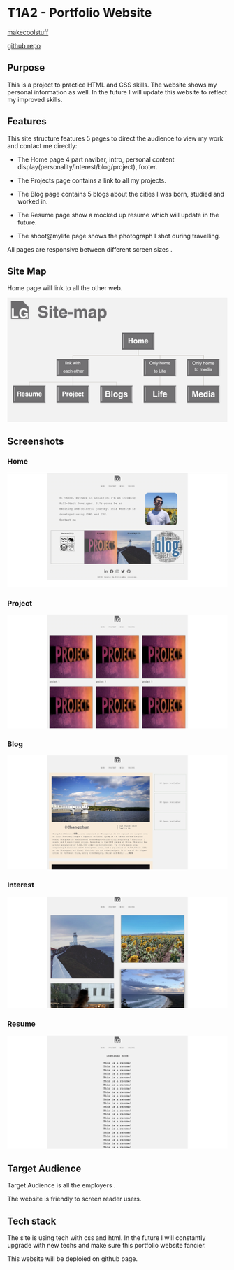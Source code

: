 # T1A2 - Portfolio Website

[makecoolstuff](https://lesles1992.github.io/XuefengGu_T1A2/index.html)

[github repo](https://github.com/LesLes1992/XuefengGu_T1A2)

## Purpose

This is a project to practice HTML and CSS skills. The website shows my personal information as well. In the future I will update this website to reflect my improved skills.

## Features

This site structure features 5 pages to direct the audience to view my work and contact me directly:

- The Home page 4 part navibar, intro, personal content display(personality/interest/blog/project), footer.

- The Projects page contains a link to all my projects.

- The Blog page contains 5 blogs about the cities I was born, studied and worked in.

- The Resume page show a mocked up resume which will update in the future.

- The shoot@mylife page shows the photograph I shot during travelling.

All pages are responsive between different screen sizes .

## Site Map

Home page will link to all the other web.

![Site Map](./docs/site-map.png)

## Screenshots

### Home
![home](./docs/Home.jpg)
### Project
![projects](./docs/Project.jpg)
### Blog
![blog](./docs/Blog.jpg)
### Interest
![contact](./docs/Interest.jpg)
### Resume
![resume](./docs/Resume.jpg)

## Target Audience

Target Audience is all the employers .

The website is friendly to screen reader users.

## Tech stack

The site is using tech with css and html. In the future I will constantly upgrade with new techs and make sure this portfolio website fancier.

This website will be deploied on github page.


#
